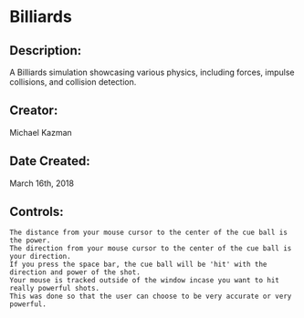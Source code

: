 # Billiards

## Description: 
A Billiards simulation showcasing various physics, including forces, impulse collisions, and collision detection.

## Creator: 
Michael Kazman

## Date Created: 
March 16th, 2018

## Controls:
	The distance from your mouse cursor to the center of the cue ball is the power.
	The direction from your mouse cursor to the center of the cue ball is your direction.
	If you press the space bar, the cue ball will be 'hit' with the direction and power of the shot.
	Your mouse is tracked outside of the window incase you want to hit really powerful shots.
	This was done so that the user can choose to be very accurate or very powerful.

